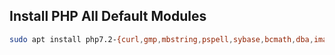 ## Install PHP All Default Modules
```sh
sudo apt install php7.2-{curl,gmp,mbstring,pspell,sybase,bcmath,dba,imap,mysql,readline,tidy,bz2,dev,interbase,odbc,recode,xml,cgi,enchant,intl,opcache,snmp,xmlrpc,cli,fpm,json,pgsql,soap,xsl,common,gd,ldap,phpdbg,sqlite3,zip}
```
